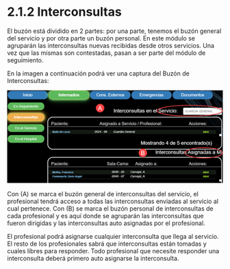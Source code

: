# 2.1.2 Interconsultas

El buzón está dividido en 2 partes: por una parte, tenemos el buzón general del servicio y por otra parte un buzón personal. En este módulo se agruparán las interconsultas nuevas recibidas desde otros servicios. Una vez que las mismas son contestadas, pasan a ser parte del módulo de seguimiento.

En la imagen a continuación podrá ver una captura del Buzón de Interconsultas:

![](<../../../.gitbook/assets/image (8).png>)

Con (A) se marca el buzón general de interconsultas del servicio, el profesional tendrá acceso a todas las interconsultas enviadas al servicio al cual pertenece. Con (B) se marca el buzón personal de interconsultas de cada profesional y es aquí donde se agruparán las interconsultas que fueron dirigidas y las interconsultas auto asignadas por el profesional.

El profesional podrá asignarse cualquier interconsulta que llega al servicio. El resto de los profesionales sabrá que interconsultas están tomadas y cuales libres para responder. Todo profesional que necesite responder una interconsulta deberá primero auto asignarse la interconsulta.
